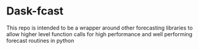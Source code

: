 # Dask-fcast
This repo is intended to be a wrapper around other forecasting libraries to allow higher level function calls for high performance and well performing forecast routines in python
